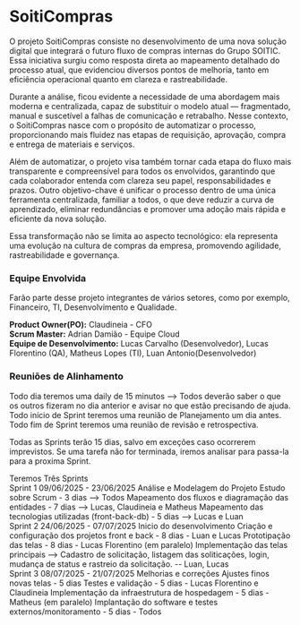 # SoitiCompras

O projeto SoitiCompras consiste no desenvolvimento de uma nova solução digital que integrará o futuro fluxo de compras internas do Grupo SOITIC.
Essa iniciativa surgiu como resposta direta ao mapeamento detalhado do processo atual, que evidenciou diversos pontos de melhoria, tanto em eficiência operacional quanto em clareza e rastreabilidade.

Durante a análise, ficou evidente a necessidade de uma abordagem mais moderna e centralizada, capaz de substituir o modelo atual — fragmentado, manual e suscetível a falhas de comunicação e retrabalho. Nesse contexto, o SoitiCompras nasce com o propósito de automatizar o processo, proporcionando mais fluidez nas etapas de requisição, aprovação, compra e entrega de materiais e serviços.

Além de automatizar, o projeto visa também tornar cada etapa do fluxo mais transparente e compreensível para todos os envolvidos, garantindo que cada colaborador entenda com clareza seu papel, responsabilidades e prazos. Outro objetivo-chave é unificar o processo dentro de uma única ferramenta centralizada, familiar a todos, o que deve reduzir a curva de aprendizado, eliminar redundâncias e promover uma adoção mais rápida e eficiente da nova solução.

Essa transformação não se limita ao aspecto tecnológico: ela representa uma evolução na cultura de compras da empresa, promovendo agilidade, rastreabilidade e governança.

### Equipe Envolvida

Farão parte desse projeto integrantes de vários setores, como por exemplo, Financeiro, TI, Desenvolvimento e Qualidade.

**Product Owner(PO):** Claudineia - CFO
<br>
**Scrum Master:** Adrian Damião - Equipe Cloud
<br>
**Equipe de Desenvolvimento:** Lucas Carvalho (Desenvolvedor), Lucas Florentino (QA), Matheus Lopes (TI), Luan Antonio(Desenvolvedor)


### Reuniões de Alinhamento
Todo dia teremos uma daily de 15 minutos --> Todos deverão saber o que os outros fizeram no dia anterior e avisar no que estão precisando de ajuda.
Todo início de Sprint teremos uma reunião de Planejamento um dia antes.
Todo fim de Sprint teremos uma reunião de revisão e retrospectiva.

Todas as Sprints terão 15 dias, salvo em exceções caso ocorrerem imprevistos.
Se uma tarefa não for terminada, iremos analisar para passa-la para a proxima Sprint.

Teremos Três Sprints
<br>
Sprint 1 09/06/2025 - 23/06/2025
  Análise e Modelagem do Projeto
        Estudo sobre Scrum - 3 dias --> Todos
        Mapeamento dos fluxos e diagramação das entidades - 7 dias --> Lucas, Claudineia e Matheus
        Mapeamento das tecnologias utilizadas (front-back-db) - 5 dias --> Lucas e Luan
        <br>
Sprint 2 24/06/2025 - 07/07/2025
  Inicio do desenvolvimento
        Criação e configuração dos projetos front e back - 8 dias - Luan e Lucas
        Prototipação das telas - 8 dias - Lucas Florentino (em paralelo)
        Implementação das telas principais --> Cadastro de solicitação, listagem das soliticações, login, mudança de status e rastreio da solicitação. -- Luan, Lucas
        <br>
Sprint 3 08/07/2025 - 21/07/2025
  Melhorias e correções
        Ajustes finos novas telas - 5 dias
        Testes e validação - 5 dias - Lucas Florentino e Claudineia
        Implementação da infraestrutura de hospedagem - 5 dias - Matheus (em paralelo)
        Implantação do software e testes externos/monitoramento - 5 dias - Todos


